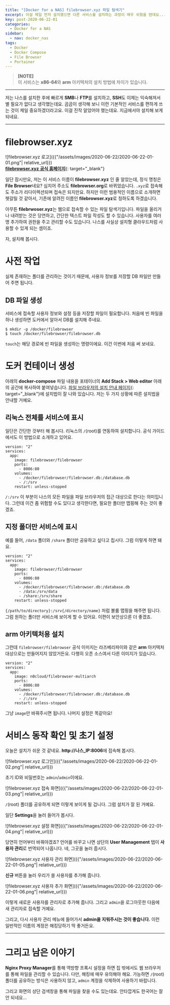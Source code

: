 ```yaml
---
title: "[Docker for a NAS] filebrowser.xyz 파일 탐색기"
excerpt: 이걸 제일 먼저 설치했으면 다른 서비스를 설치하는 과정이 매우 쉬웠을 텐데요...
key: post-2020-06-22-01
categories:
  - Docker for a NAS
sidebar:
  - nav: docker_nas
tags:
  - Docker
  - Docker Compose
  - File Browser
  - Portainer
---
```


> **[NOTE]**  
> 이 서비스는 **x86-64**와 **arm** 아키텍처의 설치 방법에 차이가 있습니다.

---

저는 나스를 설치한 후에 빠르게 **SMB**나 **FTP**를 설치하고, **SSH**도 이제는 익숙해져서 별 필요가 없다고 생각했는데요. 곰곰이 생각해 보니 이런 기본적인 서비스를 편하게 쓰는 것이 제일 중요하겠더라고요. 이걸 진작 알았어야 했는데요. 지금에서야 설치해 보게 되네요.

---

# filebrowser.xyz

![filebrowser.xyz 로고]({{"/assets/images/2020-06-22/2020-06-22-01-01.png"| relative_url}})  
[**filebrowser.xyz 공식 홈페이지**](https://filebrowser.org/){: target="_blank"}

일단 잠시만요, 저는 이 서비스 이름이 **filebrowser.xyz** 인 줄 알았는데, 정식 명칭은 **File Browser**네요? 심지어 주소도 **filebrowser.org**로 바뀌었습니다. `.xyz`로 접속해도 주소가 리다이렉션되며 접속은 되지만요. 하지만 이런 범용적인 이름으로 소개하면 헷갈릴 것 같아서, 기존에 알려진 이름인 **filebrowser.xyz**로 칭하도록 하겠습니다.

아무튼 **filebrwoser.xyz**는 웹으로 접속할 수 있는 파일 탐색기입니다. 파일을 올리거나 내려받는 것은 당연하고, 간단한 텍스트 파일 작성도 할 수 있습니다. 사용자를 여러 명 추가하여 권한을 주고 관리할 수도 있습니다. 나스를 사실상 설치형 클라우드처럼 사용할 수 있게 되는 셈이죠.

자, 설치해 봅시다.

# 사전 작업

실제 존재하는 폴더를 관리하는 것이기 때문에, 사용자 정보를 저장할 DB 파일만 만들어 주면 됩니다.

## DB 파일 생성

서비스에 접속할 사용자 정보와 설정 등을 저장할 파일이 필요합니다. 처음에 빈 파일을 하나 생성하면 도커에서 알아서 DB를 설치해 주네요.

```
$ mkdir -p /docker/filebrowser
$ touch /docker/filebrowser/filebrowser.db
```

`touch`는 해당 경로에 빈 파일을 생성하는 명령이에요. 이건 이번에 처음 써 보네요.

# 도커 컨테이너 생성

아래의 **docker-compose** 파일 내용을 포테이너의 **Add Stack > Web editor** 아래의 공간에 복사하여 붙여넣습니다. [파일 브라우저의 설치 안내 페이지](https://filebrowser.org/installation#docker){: target="_blank"}에 설치법이 잘 나와 있습니다. 저는 두 가지 상황에 따른 설치법을 안내할 거예요.

## 리눅스 전체를 서비스에 표시

일단은 간단한 것부터 해 봅시다. 리눅스의 `/`(root)를 연동하여 설치합니다. 공식 가이드에서도 이 방법으로 소개하고 있어요.

```
version: "2"
services:
  app:
    image: filebrowser/filebrowser
    ports:
      - 8006:80
    volumes:
      - /docker/filebrowser/filebrowser.db:/database.db
      - /:/srv
    restart: unless-stopped
```

`/:/srv` 이 부분이 나스의 모든 파일을 파일 브라우저의 접근 대상으로 한다는 의미입니다. 그런데 이건 좀 위험할 수도 있다고 생각한다면, 필요한 폴더만 맵핑해 주는 것이 좋겠죠.

## 지정 폴더만 서비스에 표시

예를 들어, `/data` 폴더와 `/share` 폴더만 공유하고 싶다고 칩시다. 그럼 이렇게 하면 돼요.

```
version: "2"
services:
  app:
    image: filebrowser/filebrowser
    ports:
      - 8006:80
    volumes:
      - /docker/filebrowser/filebrowser.db:/database.db
      - /data:/srv/data
      - /share:/srv/share
    restart: unless-stopped
```

`{/path/to/directory}:/srv{/directory/name}` 처럼 볼륨 맵핑을 해주면 됩니다. 그럼 원하는 폴더만 서비스에 보이게 할 수 있어요. 이편이 보안상으론 더 좋겠죠.

## arm 아키텍처용 설치

그런데 `filebrowser/filebrowser` 공식 이미지는 라즈베리파이와 같은 **arm** 아키텍처 대상으로는 만들어지지 않았거든요. 다행히 오픈 소스여서 다른 이미지가 있습니다.

```
version: "2"
services:
  app:
    image: n0cloud/filebrowser-multiarch
    ports:
      - 8006:80
    volumes:
      - /docker/filebrowser/filebrowser.db:/database.db
      - /:/srv
    restart: unless-stopped
```

그냥 `image`만 바꿔주시면 됩니다. 나머지 설정은 똑같아요!

# 서비스 동작 확인 및 초기 설정

오늘은 설치가 쉬운 것 같네요. **http://나스_IP:8006**에 접속해 봅시다.

![filebrowser.xyz 로그인]({{"/assets/images/2020-06-22/2020-06-22-01-02.png"| relative_url}})

초기 ID와 비밀번호는 `admin`/`admin`이에요.

![filebrowser.xyz 접속 화면]({{"/assets/images/2020-06-22/2020-06-22-01-03.png"| relative_url}})

`/`(root) 폴더를 공유하게 되면 이렇게 보이게 될 겁니다. 그럼 설치가 잘 된 거예요.

일단 **Settings**을 눌러 들어가 봅시다.

![filebrowser.xyz 설정 화면]({{"/assets/images/2020-06-22/2020-06-22-01-04.png"| relative_url}})

당연히 언어부터 바꿔야겠죠? 언어를 바꾸고 나면 상단의 **User Management** 탭이 **사용자 관리**로 번역되어 나옵니다. 네, 그곳을 눌러 줍시다.

![filebrowser.xyz 사용자 관리 화면]({{"/assets/images/2020-06-22/2020-06-22-01-05.png"| relative_url}})

**신규** 버튼을 눌러 우리가 쓸 사용자를 추가해 줍니다.

![filebrowser.xyz 사용자 추가 화면]({{"/assets/images/2020-06-22/2020-06-22-01-06.png"| relative_url}})

이렇게 새로운 사용자를 관리자로 추가해 줍니다. 그리고 `admin`을 로그아웃한 다음에 새 관리자로 접속할 거예요.

그리고, 다시 사용자 관리 메뉴에 들어가서 **admin을 지워주시는 것이 좋습니다.** 이런 일반적인 이름의 계정은 해킹당하기 딱 좋거든요.

---

# 그리고 남은 이야기

**Nginx Proxy Manager**를 통해 역방향 프록시 설정을 하면 집 밖에서도 웹 브라우저를 통해 파일을 관리할 수 있습니다. 다만, 해킹에 매우 유의해야 해요. 가능하면 `/`(root) 폴더를 공유하는 방식은 사용하지 않고, `admin` 계정을 삭제하여 사용하기 바랍니다.

그리고 화면의 상단 검색창을 통해 파일을 찾을 수도 있는데요. 안타깝게도 한국어는 잘 안 되네요...

